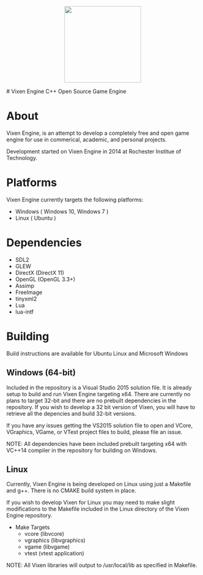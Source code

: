 <p align="center">
<img src="https://raw.githubusercontent.com/MattGuerrette/VixenEngine/master/assets/Others/vixen.png?token=AGF82f6bQ31yR9rHAllCYsrR50J2y6ebks5WGJ5twA%3D%3D" height="200">
</p>
# Vixen Engine
C++ Open Source Game Engine

# About

Vixen Engine, is an attempt to develop a completely free and open game engine for use in commerical, academic, and personal projects. 

Development started on Vixen Engine in 2014 at Rochester Institue of Technology.

# Platforms

Vixen Engine currently targets the following platforms:

* Windows ( Windows 10, Windows 7 )
* Linux   ( Ubuntu )

# Dependencies

* SDL2
* GLEW
* DirectX (DirectX 11)
* OpenGL  (OpenGL 3.3+)
* Assimp
* FreeImage
* tinyxml2
* Lua
* lua-intf

# Building

Build instructions are available for Ubuntu Linux and Microsoft Windows

## Windows (64-bit)

Included in the repository is a Visual Studio 2015 solution file. It is already setup to build and run Vixen Engine targeting x64. There are currently no plans to target 32-bit and there are no prebuilt dependencies in the repository. If you wish to develop a 32 bit version of Vixen, you will have to retrieve all the depencies and build 32-bit versions.

If you have any issues getting the VS2015 solution file to open and VCore, VGraphics, VGame, or VTest project files
to build, please file an issue.

NOTE: All dependencies have been included prebuilt targeting x64 with VC++14 compiler in the repository for building on Windows.

## Linux

Currently, Vixen Engine is being developed on Linux using just a Makefile and g++. There is no CMAKE build system in place.

If you wish to develop Vixen for Linux you may need to make slight modifications to the Makefile included in the Linux directory of the Vixen Engine repository.

* Make Targets
  * vcore     (libvcore)
  * vgraphics (libvgraphics)
  * vgame     (libvgame)
  * vtest     (vtest application)

NOTE: All Vixen libraries will output to /usr/local/lib as specified in Makefile.
